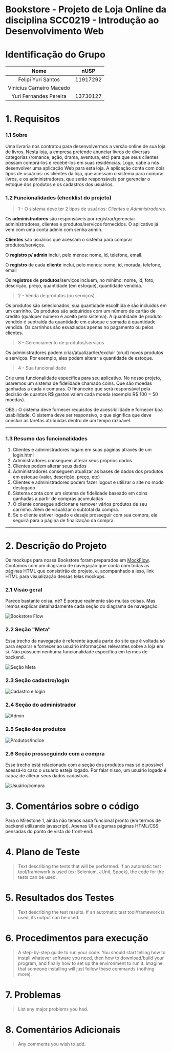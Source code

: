 # Bookstore - Projeto de Loja Online da disciplina SCC0219 - Introdução ao Desenvolvimento Web

# Identificação do Grupo

|        **Nome**         | **nUSP** |
|:-----------------------:|:--------:|
| Felipi Yuri Santos      | 11917292 |
| Vinicius Carneiro Macedo|          |
| Yuri Fernandes Pereira  | 13730127 |


# 1. Requisitos 

### 1.1 Sobre
Uma livraria nos contratou para desenvolvermos a versão online de sua loja de livros. Nesta loja, a empresa pretende anunciar livros de diversas categorias (romance, ação, drama, aventura, etc) para que seus clientes possam comprá-los e recebê-los em suas residências. Logo, cabe a nós desenvolver uma aplicação Web para esta loja. A aplicação conta com dois tipos de usuários: os clientes da loja, que acessam o sistema para comprar livros, e os administradores, que serão responsáveis por gerenciar o estoque dos produtos e os cadastros dos usuários.

### 1.2 Funcionalidades (checklist do projeto)

> 1 - O sistema deve ter 2 tipos de usuários: _Clientes_ e _Administradores_.

Os **administradores** são responsáveis por registrar/gerenciar administradores, clientes e produtos/serviços fornecidos. O aplicativo já vem com uma conta admin com senha admin.

**Clientes** são usuários que acessam o sistema para comprar produtos/serviços.

O **registro p/ admin** inclui, pelo menos: nome, id, telefone, email.

O **registro** de cada **cliente** inclui, pelo menos: nome, id, morada, telefone, email

Os **registros** de **produtos**/serviços incluem, no mínimo: nome, id, foto, descrição, preço, quantidade (em estoque), quantidade vendida.


> 2 - Venda de produtos (ou serviços)

Os produtos são selecionados, sua quantidade escolhida e são incluídos em um carrinho. Os produtos são adquiridos com um número de cartão de crédito (qualquer número é aceito pelo sistema). A quantidade de produto vendido é subtraída da quantidade em estoque e somada à quantidade vendida. Os carrinhos são esvaziados apenas no pagamento ou pelos clientes.

> 3 - Gerenciamento de produtos/serviços

Os administradores podem criar/atualizar/ler/excluir (crud) novos produtos e serviços. Por exemplo, eles podem alterar a quantidade de estoque.

> 4 - Sua funcionalidade

Crie uma funcionalidade específica para seu aplicativo. No nosso projeto, usaremos um sistema de fidelidade chamado coins. Que são moedas ganhadas a cada x compras. O financeiro que será responsável pela decisão de quantos R$ gastos valem cada moeda (exemplo R$ 100 = 50 moedas).

OBS.: O sistema deve fornecer requisitos de acessibilidade e fornecer boa usabilidade. O sistema deve ser responsivo, o que significa que deve concluir as tarefas atribuídas dentro de um tempo razoável.

---------------------------------------------------------------------------------------------
### 1.3 Resumo das funcionalidades

1. Clientes e administradores logam em suas páginas através de um login.html
2. Adminstradores conseguem alterar seus próprios dados
3. Clientes podem alterar seus dados
4. Administradores conseguem atualizar as bases de dados dos produtos em estoque (valor, descrição, preço, etc)
5. Clientes e administradores podem fazer logout e utilizar o site no modo deslogado
6. Sistema conta com um sistema de fidelidade baseado em coins ganhadas a partir de compras acumuladas
7. O cliente consegue adicionar e remover vários produtos de seu carrinho. Além de visualizar o subtotal da compra.
8. Se o cliente estiver logado e deseje prosseguir com sua compra, ele seguirá para a página de finalização da compra.

------------------------------------------------------------------------------------------------------------------

# 2. Descrição do Projeto

Os mockups para nossa Bookstore foram preparados em [MockFlow](https://www.mockflow.com/). Contamos com um diagrama de navegação que conta com todas as páginas HTML que consistirão do projeto, e, acompanhado a isso, link HTML para visualização dessas telas mockups.


### 2.1 Visão geral

Parece bastante coisa, né? É porque realmente são muitas coisas. Mas iremos explicar detalhadamente cada seção do diagrama de navegação.

![Bookstore Flow](https://user-images.githubusercontent.com/38444497/236654309-692c855e-93bc-47e1-8b7e-e486a29afe38.svg)


### 2.2 Seção "Meta"

Essa trecho da navegação é referente àquela parte do site que é voltada só para separar e fornecer ao usuário informações relevantes sobre a loja em si. Não possuem nenhuma funcionalidade específica em termos de backend.

![Seção Meta](https://user-images.githubusercontent.com/38444497/236654356-efcb57cf-d37a-4fec-addd-4e1b28815b89.png)

### 2.3 Seção cadastro/login

![Cadastro e login](https://user-images.githubusercontent.com/38444497/236654383-543b8683-f57f-499a-8726-23004c5bdfa0.png)

### 2.4 Seção do administrador

![Admin](https://user-images.githubusercontent.com/38444497/236654404-7392f79e-224f-4de7-8162-1af7838c0d7c.png)


### 2.5 Seção dos produtos

![Produtos/Índice](https://user-images.githubusercontent.com/38444497/236654445-5d7c4fab-4196-4b02-a864-dee49eb1a555.png)


### 2.6 Seção prosseguindo com a compra

Esse trecho está relacionado com a seção dos produtos mas só é possível acessá-lo caso o usuário esteja logado. Por falar nisso, um usuário logado é capaz de alterar seus dados cadastrais.

![Usuário/compra](https://user-images.githubusercontent.com/38444497/236654493-08341033-d35b-4d6a-b0e6-bee7a1470e35.png)



# 3. Comentários sobre o código

Para o Milestone 1, ainda não temos nada funcional pronto (em termos de backend utilizando javascript). Apenas UI e algumas páginas HTML/CSS pensadas do ponto de vista do front-end. 
  
# 4. Plano de Teste

> Text describing the tests that will be performed. If an automatic test tool/framework is used (ex: Selenium, JUnit, Spock), the code for the tests can be used.
  
# 5. Resultados dos Testes
> Text describing the test results. If an automatic test tool/framework is used, its output can be used.
  
# 6. Procedimentos para execução
> A step-by-step guide to run your code. You should start telling how to install whatever software you need, then how to download/build your program, and finally how to set up the environment to run it. Imagine that someone installing will just follow these commands (nothing more).
  
# 7. Problemas
> List any major problems you had.
  
# 8. Comentários Adicionais
> Any comments you wish to add.
